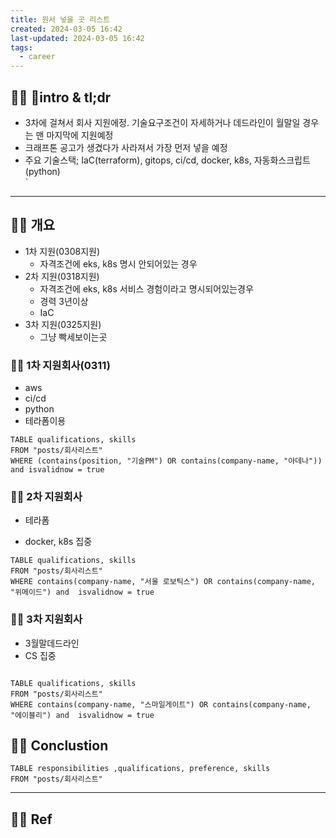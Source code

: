 ```yaml
---
title: 원서 넣을 곳 리스트
created: 2024-03-05 16:42
last-updated: 2024-03-05 16:42
tags:
  - career
---
```


## 👯‍♂️ intro & tl;dr

- 3차에 걸쳐서 회사 지원에정. 기술요구조건이 자세하거나 데드라인이 월말일 경우는 맨 마지막에 지원예정
- 크래프톤 공고가 생겼다가 사라져서 가장 먼저 넣을 예정
- 주요 기술스택; IaC(terraform), gitops, ci/cd, docker, k8s,  자동화스크립트(python)  
`
--- 

## 👯‍♂️ 개요

- 1차 지원(0308지원)
	- 자격조건에 eks, k8s 명시 안되어있는 경우
- 2차 지원(0318지원)
	- 자격조건에 eks, k8s 서비스 경험이라고 명시되어있는경우 
	- 경력 3년이상
	- IaC
- 3차 지원(0325지원)
	- 그냥 빡세보이는곳
	


### 👯‍♂️ 1차 지원회사(0311)


- aws
- ci/cd
- python
- 테라폼이용

```dataview
TABLE qualifications, skills
FROM "posts/회사리스트"
WHERE (contains(position, "기술PM") OR contains(company-name, "아데나")) and isvalidnow = true
```


### 👯‍♂️ 2차 지원회사

- 테라폼

- docker, k8s 집중

```dataview
TABLE qualifications, skills
FROM "posts/회사리스트"
WHERE contains(company-name, "서울 로보틱스") OR contains(company-name, "위메이드") and  isvalidnow = true
```

### 👯‍♂️ 3차 지원회사

- 3월말데드라인
- CS 집중 

```dataview

TABLE qualifications, skills
FROM "posts/회사리스트"
WHERE contains(company-name, "스마일게이트") OR contains(company-name, "에이블리") and  isvalidnow = true
```

## 👯‍♂️ Conclustion


```dataview
TABLE responsibilities ,qualifications, preference, skills
FROM "posts/회사리스트"
```



--- 

## 👯‍♂️ Ref



```

```